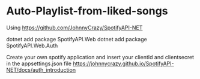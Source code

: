 # Auto-Playlist-from-liked-songs

Using https://github.com/JohnnyCrazy/SpotifyAPI-NET

dotnet add package SpotifyAPI.Web
dotnet add package SpotifyAPI.Web.Auth


Create your own spotify application and insert your clientId and clientsecret in the appsettings.json file
https://johnnycrazy.github.io/SpotifyAPI-NET/docs/auth_introduction
